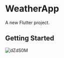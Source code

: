 # WeatherApp

A new Flutter project.

## Getting Started
![dZdS0M](https://github.com/user-attachments/assets/d6cfefc7-935f-4297-bea8-021bee24fef8)


